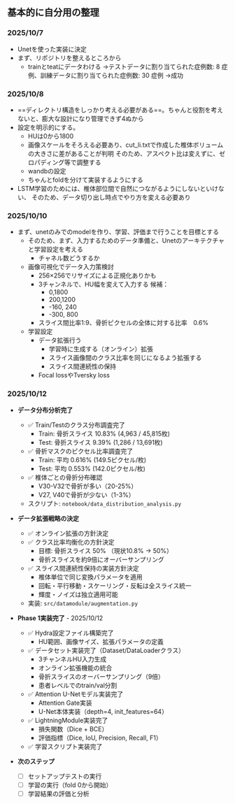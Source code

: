 ## 基本的に自分用の整理

### 2025/10/7
- Unetを使った実装に決定
- まず、リポジトリを整えるところから
  - trainとteatにデータわける
     ->テストデータに割り当てられた症例数: 8 症例、訓練データに割り当てられた症例数: 30 症例
     ->成功
### 2025/10/8
- ==ディレクトリ構造をしっかり考える必要がある==。ちゃんと役割を考えないと、膨大な設計になり管理できず4ぬから
- 設定を明示的にする。
	- HUは0から1800
	- 画像スケールをそろえる必要あり、cut_li.txtで作成した椎体ボリュームの大きさに差があることが判明
	  そのため、アスペクト比は変えずに、ゼロパディング等で調整する
	- wandbの設定
	- ちゃんとfoldを分けて実装するようにする
- LSTM学習のためには、椎体部位間で自然につながるようにしないといけない、
  そのため、データ切り出し時点でやり方を変える必要あり
### 2025/10/10
- まず、unetのみでのmodelを作り、学習、評価まで行うことを目標とする
     - そのため、まず、入力するためのデータ準備と、Unetのアーキテクチャと学習設定を考える
        - チャネル数どうするか
     - 画像可視化でデータ入力策検討
        - 256×256でリサイズによる正規化ありかも
        - 3チャンネルで、HU幅を変えて入力する
            候補：
            - 0,1800
            - 200,1200
            - -160, 240
            - -300, 800
        - スライス間比率1:9、骨折ピクセルの全体に対する比率　0.6%
     - 学習設定
        - データ拡張行う
          - 学習時に生成する（オンライン）拡張
          - スライス画像間のクラス比率を同じになるよう拡張する
          - スライス間連続性の保持
        - Focal lossやTversky loss

### 2025/10/12
- **データ分布分析完了**
  - ✅ Train/Testのクラス分布調査完了
    - Train: 骨折スライス 10.83% (4,963 / 45,815枚)
    - Test: 骨折スライス 9.39% (1,286 / 13,691枚)
  - ✅ 骨折マスクのピクセル比率調査完了
    - Train: 平均 0.616% (149.5ピクセル/枚)
    - Test: 平均 0.553% (142.0ピクセル/枚)
  - ✅ 椎体ごとの骨折分布確認
    - V30-V32で骨折が多い（20-25%）
    - V27, V40で骨折が少ない（1-3%）
  - スクリプト: `notebook/data_distribution_analysis.py`

- **データ拡張戦略の決定**
  - ✅ オンライン拡張の方針決定
  - ✅ クラス比率均衡化の方針決定
    - 目標: 骨折スライス 50% （現状10.8% → 50%）
    - 骨折スライスを約9倍にオーバーサンプリング
  - ✅ スライス間連続性保持の実装方針決定
    - 椎体単位で同じ変換パラメータを適用
    - 回転・平行移動・スケーリング・反転は全スライス統一
    - 輝度・ノイズは独立適用可能
  - 実装: `src/datamodule/augmentation.py`

- **Phase 1実装完了** - 2025/10/12
  - ✅ Hydra設定ファイル構築完了
    - HU範囲、画像サイズ、拡張パラメータの定義
  - ✅ データセット実装完了（Dataset/DataLoaderクラス）
    - 3チャンネルHU入力生成
    - オンライン拡張機能の統合
    - 骨折スライスのオーバーサンプリング（9倍）
    - 患者レベルでのtrain/val分割
  - ✅ Attention U-Netモデル実装完了
    - Attention Gate実装
    - U-Net本体実装（depth=4, init_features=64）
  - ✅ LightningModule実装完了
    - 損失関数（Dice + BCE）
    - 評価指標（Dice, IoU, Precision, Recall, F1）
  - ✅ 学習スクリプト実装完了

- **次のステップ**
  - [ ] セットアップテストの実行
  - [ ] 学習の実行（fold 0から開始）
  - [ ] 学習結果の評価と分析